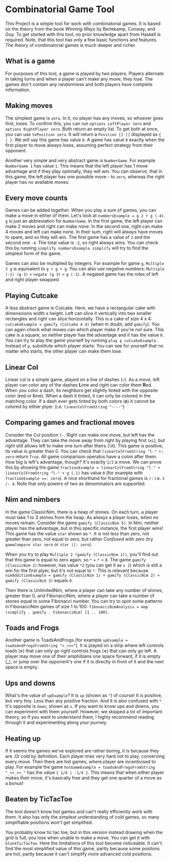 # Combinatorial Game Tool

This Project is a simple tool for work with combinatorial games. It is based on the theory from the book *Winning Ways* by Berlekamp, Conway, and Guy. To get started with this tool, no prior knowledge apart from Haskell is required. Note, that this tool has only a few basic functions and features. The theory of combinatorial games is much deeper and richer.

## What is a game

For purposes of this tool, a game is played by two players. Players alternate in taking turns and when a player can't make any move, they lose. The games don't contain any randomness and both players have complete information.

## Making moves

The simplest game is `zero`. In it, no player has any moves, so whoever goes first, loses. To confirm this, you can run `options LeftPlayer zero` and `options RightPlayer zero`. Both return an empty list. To get both at once, you can use `toPosition zero`. It will return a `Position [] []` displayed as `{ | }`. We will say this game has value `0`. A game has value `0` exactly when the first player to move always loses, assuming perfect strategy from their opponent.

Another very simple and very abstract game is `NumberGame`. For example `NumberGame 1` has value `1`. This means that the left player has 1 move advantage and if they play optimally, they will win. You can observe, that in this game, the left player has one possible move - to `zero`, whereas the right player has no available moves.

## Every move counts

Games can be added together. When you play a sum of games, you can make a move in either of them. Let's look at `numbersExample = g 2 + g (-4)`. `g` is just an abbreviation for `NumberGame`. In the first game, the left player can make 2 moves and right can make none. In the second one, right can make 4 moves and left can make none. In their sum, right will always have moves to spare, and so they will win. The first game has a value of `2` and the second one `-4`. The total value is `-2`, so right always wins. You can check this by running `simplify numbersExample`. `simplify` will try to find the simplest form of the game.

Games can also be multiplied by integers. For example for game `g`, `Multiple 3 g` is equivalent to `g + g + g`. You can also use negative numbers: `Multiple (-1) (g 3)` = `negate (g 3)` = `g (-3)`. A negated game has the roles of left and right player swapped.

## Playing Cutcake

A less abstract game is Cutcake. Here, we have a rectangular cake with dimensoions width x height. Left can slice it vertically into two smaller rectangles and right can slice horizontally. This is a cake of size 4 x 4: `cutcakeExample = gamify (Cutcake 4 4)` (when in doubt, add `gamify`). You can again check what moves can which player make if you're not sure. This cake is a square, so neither player has the advantage and it has the value `0`. You can try to play the game yourself by running `play p cutcakeExample`. Instead of `p`, substitute which player starts. You can see for yourself that no matter who starts, the other player can make them lose.

## Linear Col

Linear col is a simple game, played on a line of dashes (**-**). As a move, left player can color any of the dashes **L**ime and right can color them **R**ed. When you color a dash, its neighbors get slightly tinted with the opposite color (**r**ed or **l**ime). When a dash it tinted, it can only be colored in the matching color. If a dash ever gets tinted by both colors (**x**) it cannot be colored by either plyer. (i.e. `linearColFromString "----"`)

## Comparing games and fractional moves

Consider the Col position `l-`. Right can make one move, but left has the advantage. They can take the move away from right by playing first (`xL`), but right still allows left to make one turn after theirs (`lR`). This game is positive, its value is greater than 0. You can check that `linearColFromString "l-" >: zero` return `True`. All game comparison operatos have a colon after them. How big is left's advantage, though? It's exactly `1/2` a move. We can prove this by showing the game `fractionExample = linearColFromString "l-" + linearColFromString "l-" + g (-1)` has value `0` (for example with `fractionExample ==: zero`). A nice shorthand for fractional games is `/:` i.e. `3 /: 4`. Note that only powers of two as denominators are supported.

## Nim and nimbers

In the game ClassicNim, there is a heap of stones. On each turn, a player must take 1 to 3 stones from the heap. As always a player loses, when no moves remain. Consider the game `gamify (ClassicNim 5)`. In Nim, neither player has the advantage, but in this specific instance, the first player wins! This game has the value `star` shown as `*`. It is not less than zero, not greater than zero, not equal to zero, but rather *Confused with* zero (try `gameCompare star zero` or `star ||: zero`).

When you try to play `Multiple 2 (gamify (ClassicNim 1))`, you'll find out that this game is equal to zero again, so `*` + `*` = `0`. The game `gamify (ClassicNim 2)` however, has value `*2` (you can get it as `s 2`) which is still a win for the first plyer, but it's not equal to `*`. This is relevant because `nimAdditionExample = gamify (ClassicNim 1) + gamify (ClassicNim 2) + gamify (ClassicNim 3)` equals `0`.

Then there is UnlimitedNim, where a player can take any number of stones, greater than 0, and FibonacciNim, where a player can take a number of stones equal to some Fibonacci number. You can try to spot some patterns in FibonacciNim games of size 1 to 100: `fibonacciNimAnalysis = map (simplify . gamify . FibonacciNim) [1 .. 100]`.

## Toads and Frogs

Another game is ToadsAndFrogs (for example `upExample = toadsAndFrogsFromString ">_><<"`). It is played on a strip where left controls toads (**>**) that can only go right controls frogs (**<**) that can only go left. A player may move one of their amphibians one space forward, if it is empty (**_**), or jump over the opponent's one if it is directly in front of it and the next space is empty.

## Ups and downs

What's the value of `upExample`? It is `up` (shown as `^`) of course! It is positive, but very tiny. Less than any positive fraction. And it is also confused with `*`. It's opposite is `down`, shown as `v`. If you want to know ups and downs, you can experiment with them yourself. However, we skipped a lot of important theory, so if you want to understand them, I highly recommend reading through it and experimenting along your journey.

## Heating up

If it seems the games we've explored are rather boring, it is because they are. Or *cold* by definition. Each player tries very hard not to play, conserving every move. Then there are hot games, where player are incentivised to play. For example the game `hotGameExample = toadsAndFrogsFromString "_>>_<<_"` has the value `{ 1/4 | -1/4 }`. This means that when either player makes their move, it's basically free and they get one quarter of a move as a bonus!

## Beaten by TicTacToe

The tool doesn't know hot games and can't really efficiently work with them. It also has only the simplest understanding of cold games, so many simplifiable positions won't get simplified.

You probably know tic tac toe, but in this version instead drawing when the grid is full, you lose when unable to make a move. You can get it with `blankTicTacToe`. Here the limitations of this tool become noticeable. It can't find the most simplified value of this game, partly because some positons are hot, partly because it can't simplify more advanced cold positions.
